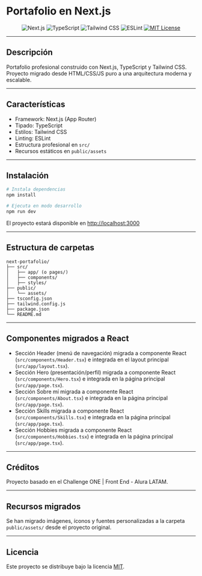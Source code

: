 # Portafolio en Next.js

<p align="center">
  <img src="https://img.shields.io/badge/Next.js-000?style=for-the-badge&logo=nextdotjs&logoColor=white" alt="Next.js" />
  <img src="https://img.shields.io/badge/TypeScript-3178C6?style=for-the-badge&logo=typescript&logoColor=white" alt="TypeScript" />
  <img src="https://img.shields.io/badge/Tailwind_CSS-38B2AC?style=for-the-badge&logo=tailwind-css&logoColor=white" alt="Tailwind CSS" />
  <img src="https://img.shields.io/badge/ESLint-4B32C3?style=for-the-badge&logo=eslint&logoColor=white" alt="ESLint" />
  <a href="./LICENSE"><img src="https://img.shields.io/badge/License-MIT-green?style=for-the-badge" alt="MIT License" /></a>
</p>

---

## Descripción

Portafolio profesional construido con Next.js, TypeScript y Tailwind CSS. Proyecto migrado desde HTML/CSS/JS puro a una arquitectura moderna y escalable.

---

## Características
- Framework: Next.js (App Router)
- Tipado: TypeScript
- Estilos: Tailwind CSS
- Linting: ESLint
- Estructura profesional en `src/`
- Recursos estáticos en `public/assets`

---

## Instalación

```bash
# Instala dependencias
npm install

# Ejecuta en modo desarrollo
npm run dev
```

El proyecto estará disponible en [http://localhost:3000](http://localhost:3000)

---

## Estructura de carpetas

```
next-portafolio/
├── src/
│   ├── app/ (o pages/)
│   ├── components/
│   ├── styles/
├── public/
│   └── assets/
├── tsconfig.json
├── tailwind.config.js
├── package.json
└── README.md
```

---

## Componentes migrados a React

- Sección Header (menú de navegación) migrada a componente React (`src/components/Header.tsx`) e integrada en el layout principal (`src/app/layout.tsx`).
- Sección Hero (presentación/perfil) migrada a componente React (`src/components/Hero.tsx`) e integrada en la página principal (`src/app/page.tsx`).
- Sección Sobre mí migrada a componente React (`src/components/About.tsx`) e integrada en la página principal (`src/app/page.tsx`).
- Sección Skills migrada a componente React (`src/components/Skills.tsx`) e integrada en la página principal (`src/app/page.tsx`).
- Sección Hobbies migrada a componente React (`src/components/Hobbies.tsx`) e integrada en la página principal (`src/app/page.tsx`).

---

## Créditos

Proyecto basado en el Challenge ONE | Front End - Alura LATAM.

---

## Recursos migrados

Se han migrado imágenes, íconos y fuentes personalizadas a la carpeta `public/assets/` desde el proyecto original.

---

## Licencia

Este proyecto se distribuye bajo la licencia [MIT](./LICENSE).
